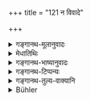 +++
title = "121 न विवादे"

+++

<details><summary>गङ्गानथ-मूलानुवादः</summary>

Non during an al tercation, ok during a fight; nor in the midst of an army, nor during a battle, nor when he has just eaten, nor during indigestion, nor after vomiting, nor when there is eructation.—(121)
</details>

<details><summary>मेधातिथिः</summary>

**विवादः** क्रोशपूर्वको व्याक्रोशः । **कलहो** दण्डादिनेतरेतरताडनम् । **सेना** हस्त्यश्वरथपदातिः । **सङ्गरः** सङ्ग्रामः । असङ्गरे ऽपि सेनास्थस्य निषेधः । **भुक्तमात्रं** "यावद् आर्द्रपाणिः" इति स्मृत्यन्तरम् । **अजीर्णं** पूर्वेद्युर् भुक्तम् अपरेद्युर् अपरिणतम् उच्यते । **वमनं** प्रसिद्धम् । **शुक्तके** उद्गारे ऽसत्य् अप्य् अजीर्णे तदहर् अपरेद्युर् वा ॥ ४.१२१ ॥
</details>

<details><summary>गङ्गानथ-भाष्यानुवादः</summary>

‘*Altercation*’—a quarrel, with mutual recrimination.

‘*Fight*’—in which the parties concerned strike each other with sticks and such other weapons.

‘*Army*’—consisting of Elephants, Horses and Infantry.

‘*Battle*’—the actual affray.

Study is forbidden for one in the midst of an army, even though it be not actually engaged in battle.

‘*When he has just eaten*;’—*i.e*, ‘so long as his hands are still wet’—as mentioned in another Smṛti-text.

‘*Indigestion*;’—what has been eaten on the previous day, if it still remains in the stomach, is called ‘undigested.’

‘*Vomiting*’—is well known.

‘*Eructation* even when there is no indigestion, if there is ‘eructation,’ that same day, or the next day.—(121).
</details>

<details><summary>गङ्गानथ-टिप्पन्यः</summary>

‘*Vivāde-kalahe*’—‘Verbal altercation—actual fight’ (Medhātithi and
Kullūka);—‘dispute on legal matters—altercation’ (Nārāyaṇa).

This verse is quoted in *Vīramitrodaya* (Saṃskāra, p. 535);—in
*Nirṇayasindhu* (p. 194);—in *Smṛticandrikā* (Saṃskāra, p. 162), which
explains ‘*bhuktamātre*’ as ‘so long as one’s hands are wet’;—in
*Hemādri* (Kāla, p. 773), which has the same explanation;—in
*Gadādharapaddhati* (Kāla, p. 772),—and in *Saṃskāramayūkha* (p. 56),
which explains ‘*muktake*’ (which is its reading for ‘*śuktake*’, or
‘*sūtake*’) as ‘*mukhodgāre*’, ‘where there is eructation, or belching.’
</details>

<details><summary>गङ्गानथ-तुल्य-वाक्यानि</summary>

*Gautama* (16.20, 34).—‘When there is eructation; or when there is some
disturbance, or tire-alarm, or completion of the Veda, or
vomiting;—......it will be unfit for study for one day and night.’

*Āpastamba Dharmasūtra* (1.10.22, 25, 26).—‘On vomit-ting, till he goes
to sleep; when there is eructation; also after meals at night.’

*Vaśiṣṭha* (13.8).—‘Running, etc.... in an army, after meals while hands
are still wet...... or vomitting, and when there is indigestion;—it will
be unfit for study till it lasts.’

*Viṣṇu* (30.11, 19-21).—‘Not when there is clash of weapons; nor when
one has vomitted; nor when he feels disgusted; nor when he is suffering
from indigestion.’

*Yājñavalkya* (1.149).—‘After meals, till the hands are wet, or in
water, or at midnight, or when there are high winds.’

*Pāraskara* (2.11.4).—‘After meals while hands are still wet......’

*Āpastamba Dharmasūtra* (1.11.8).—‘When the wind blows loudly, or when
grass is being blown on the ground, or when it is raining, or when water
is flowing on the ground.’

*Viṣṇu* (30.7).—‘When frightful wind is blowing.’

*Yājñavalkya* (1.149).—‘......During high winds.’

*Pāraskara* (2.11.1).—‘When there are high winds,—and on moonless
days—it is a complete holiday.’

*Gobhila* (3.3.28).—‘It will he unfit for study during the time that
there is sound of dancing or of musical instruments or of weeping or of
high winds.’

*Yama* (Vīramitrodaya-Saṃskāra, p. 536).—‘When the man sees a guest
arrive, he shall not proceed with his study; but he may go on, on being
permitted by him.’
</details>

<details><summary>Bühler</summary>

121	Nor during a verbal altercation, nor during a mutual assault, nor in a camp, nor during a battle, nor when he has just eaten, nor during an indigestion, nor after vomiting, nor with sour eructations,
</details>
